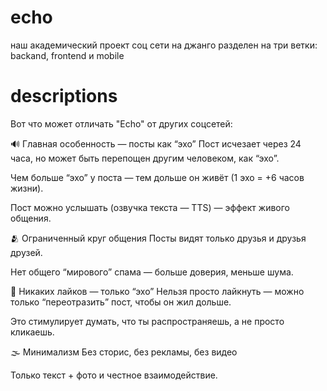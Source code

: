 # echo
наш академический проект соц сети на джанго разделен на три ветки: backand, frontend и mobile

# descriptions
Вот что может отличать "Echo" от других соцсетей:

🔊 Главная особенность — посты как “эхо”
Пост исчезает через 24 часа, но может быть перепощен другим человеком, как “эхо”.

Чем больше “эхо” у поста — тем дольше он живёт (1 эхо = +6 часов жизни).

Пост можно услышать (озвучка текста — TTS) — эффект живого общения.

🫂 Ограниченный круг общения
Посты видят только друзья и друзья друзей.

Нет общего “мирового” спама — больше доверия, меньше шума.

📡 Никаких лайков — только “эхо”
Нельзя просто лайкнуть — можно только “переотразить” пост, чтобы он жил дольше.

Это стимулирует думать, что ты распространяешь, а не просто кликаешь.

🌫️ Минимализм
Без сторис, без рекламы, без видео

Только текст + фото и честное взаимодействие.
